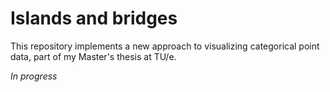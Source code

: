 # Islands and bridges
This repository implements a new approach to visualizing categorical point data, part of my Master's thesis at TU/e.

_In progress_